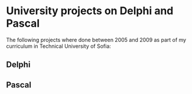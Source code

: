 University projects on Delphi and Pascal
================================
The following projects where done between 2005 and 2009 as part of my curriculum in Technical University of Sofia:

Delphi
--------

Pascal
---------

